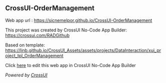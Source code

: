 ## CrossUI-OrderManagement
Web app url : https://sicnemelpor.github.io/CrossUI-OrderManagement

This project was created by CrossUI No-Code App Builder: https://crossui.com/RADGithub

Based on template: https://linb.github.io/CrossUI_Assets/assets/projects/DataInteraction/xui_project_tpl_OrderManagement

Click [here](https://crossui.com/RADGithub/#!from=github&owner=sicnemelpor&repo=CrossUI-OrderManagement) to edit this web app in CrossUI No-Code App Builder

<i>Powered by [CrossUI](https://crossui.com)</i>
